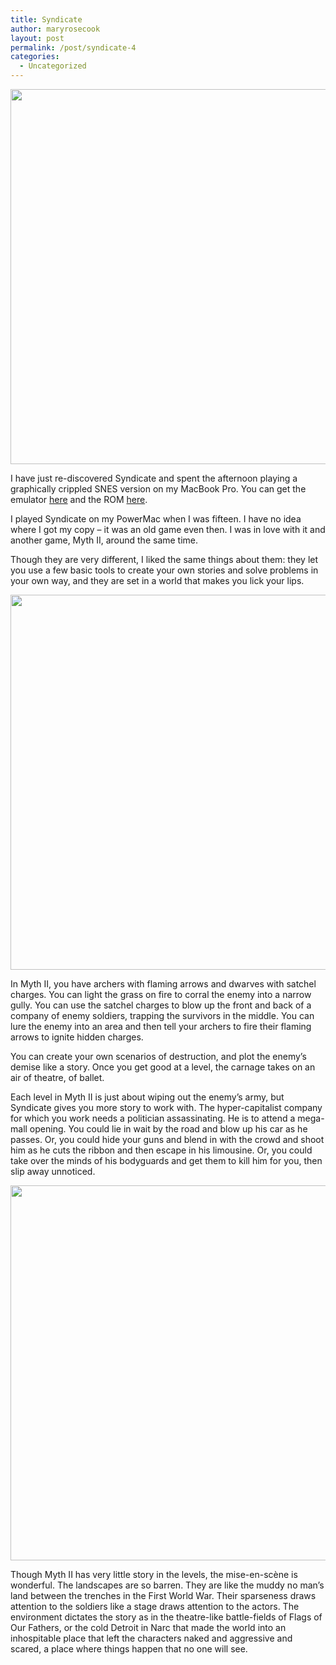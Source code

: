 ```yaml
---
title: Syndicate
author: maryrosecook
layout: post
permalink: /post/syndicate-4
categories:
  - Uncategorized
---
```

<img src="http://maryrosecook.com/images/syndicate.gif" alt="" width="600" />

I have just re-discovered Syndicate and spent the afternoon playing a graphically crippled SNES version on my MacBook Pro. You can get the emulator [here][1] and the ROM [here][2].

I played Syndicate on my PowerMac when I was fifteen. I have no idea where I got my copy &#8211; it was an old game even then. I was in love with it and another game, Myth II, around the same time.

Though they are very different, I liked the same things about them: they let you use a few basic tools to create your own stories and solve problems in your own way, and they are set in a world that makes you lick your lips.

<img src="http://maryrosecook.com/images/Myth-II-Soulblighter_1.jpg" alt="" width="600" />

In Myth II, you have archers with flaming arrows and dwarves with satchel charges. You can light the grass on fire to corral the enemy into a narrow gully. You can use the satchel charges to blow up the front and back of a company of enemy soldiers, trapping the survivors in the middle. You can lure the enemy into an area and then tell your archers to fire their flaming arrows to ignite hidden charges.

You can create your own scenarios of destruction, and plot the enemy&#8217;s demise like a story. Once you get good at a level, the carnage takes on an air of theatre, of ballet.

Each level in Myth II is just about wiping out the enemy&#8217;s army, but Syndicate gives you more story to work with. The hyper-capitalist company for which you work needs a politician assassinating. He is to attend a mega-mall opening. You could lie in wait by the road and blow up his car as he passes. Or, you could hide your guns and blend in with the crowd and shoot him as he cuts the ribbon and then escape in his limousine. Or, you could take over the minds of his bodyguards and get them to kill him for you, then slip away unnoticed.

<img src="http://maryrosecook.com/images/myth.jpg" alt="" width="600" />

Though Myth II has very little story in the levels, the mise-en-scène is wonderful. The landscapes are so barren. They are like the muddy no man&#8217;s land between the trenches in the First World War. Their sparseness draws attention to the soldiers like a stage draws attention to the actors. The environment dictates the story as in the theatre-like battle-fields of Flags of Our Fathers, or the cold Detroit in Narc that made the world into an inhospitable place that left the characters naked and aggressive and scared, a place where things happen that no one will see.

 [1]: http://www.snes9x.com/
 [2]: http://www.completeroms.com/Rompages/Snesusa/S/syndicate.html